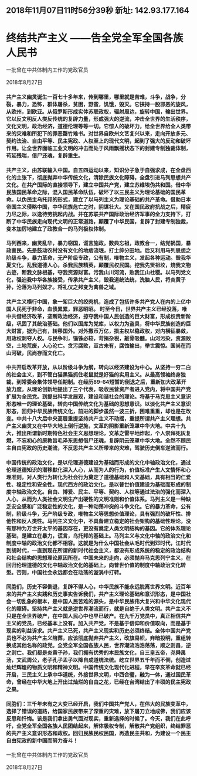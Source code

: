 
## 2018年11月07日11时56分39秒 新址: 142.93.177.164
# 终结共产主义 ——告全党全军全国各族人民书

一批曾在中共体制内工作的党政官员

2018年8月27日

#### 共产主义幽灵诞生一百七十多年来，传到哪里，哪里就是苦难，斗争，战争，分裂，暴力，恐怖，群体屠杀，贫困，野蛮，饥饿，毁灭。它挟持一股邪恶的旋风，从欧州，到欧亚。从俄罗斯形成实体苏联政权，辐射周边，旋转中国，输出世界。它以反文明反人类反传统的复辟力量，形成强大的逆流，冲击全世界的生活秩序，文化文明，政治经济，道德伦理等等一切。它惊人的破坏力，给全世界给全人类带来的灾难和所犯下的罪恶罄竹难书。对世界自欧州文艺复兴以来，走向开放多元、契约法治、自由平等、民主宪政、人权至上的现代文明，起到了强大的反动和破坏作用。让全世界面临工业文明的冲击而处于风雨飘摇状态下的封建专制独裁体制，苟延残喘，借尸还魂，复辟重生。

#### 共产主义，由苏联输入中国。自五四运动以来，知识分子急于自强求成，在全盘西化的主张下，彻底抛弃中华传统文化，清除民族文化障碍，全盘引进马列思想共产文化。在共产国际的直接领导下，建立中国共产党，建立苏维埃伪共和国。借中华民族国民革命之际，混入国民革命队伍，破坏了以三民主义为理论基础的国民革命。以伪民主乌托邦的形式，建立了以马列主义为理论基础的共产革命。借助日本帝国主义侵略中国，中华民族危亡之时，阴谋壮大。又在国民政府抗战之后，精疲力尽之际，以逸待劳挑起内战。并在苏联共产国际政治经济军事的全力支持下，打断了中华民族走向现代文明的正常道路，颠覆了中华民国，复辟了封建专制独裁，变本加厉地建立了政教合一的马列极权体制。

#### 马列西来，幽灵乱华，暴力窃国，谎言施政。数典忘祖，政教合一，结党祸国，暴政害民。先是鼓动农村没有文化的地痞流氓，打士绅分田地。后又利用马列思想之阶级斗争，暴力革命，无产阶级专政，公有制，唯物主义，发起各种运动。毁我华夏文化，乱我道德人心，杀我民族精英，颠覆民权民国。挖我先贤祖坟，烧我文物古迹，断我文脉根基，夺我资源财富。污我山川河流，败我江山社稷。以马列党文化，强迫我中华各族接受，传承共产主义，毁我道统法统，洗脑人民，将炎黄子孙，沦落为马列奴才。将礼仪之邦变为禽兽之域。

#### 共产主义横行中国，象一架巨大的绞肉机，造成了包括许多共产党人在内的上亿中国人民死于非命，血债累累，罪恶昭昭。 时至今日，世界共产主义已经没落，唯中共借经济改革，垄断政治经济，掠夺我中国人民创造的巨大财富，形成权贵新阶级，巩固了其统治基础。他们以国库为党库，以权力为盗具，将中华民族创造的巨大财富，据为己有，转移国外。对外撒币万亿，损主权以稳政权，对内横征暴敛，用政权剥夺人权。与民争利，锱铢必较，苛捐杂税，敲骨吸髓。山河污染，资源败空，土地荒废，人心沦亡。贪污腐败，亘古未有，腐蚀输出，举世震惊。国尚在而山河破，民尚存而文化亡。

#### 中共开启改革开放，从以阶级斗争为纲，转向以经济建设为中心。从坚持一穷二白的社会主义，到不管白猫黑猫抓住老鼠就是好猫的实用主义。从最高领袖终身独裁，到常委会集体领导任期制。在经历89-64短暂的倒退之后，重新加大改革开放力度。从理论创新地提出了三个代表，吸收民营资产者进入党内，将中国共产党扩展为全民党。到提出科学发展观，建设和谐社会的理论。将基于马克思主义意识形态唯一的理论基础，转向中国传统文化为基础的思想意识。以淡化共产主义意识形态，回归中华民族传统文化，前进的脚步虽然一波三折，困难重重，却也是在改变。中共十八大后中央高层重提坚持共产主义不动摇，重提所谓共产主义理想。共产主义幽灵又在中华大地上倒行逆施，文革的阴影重新笼罩中华大地。中共十九大，推出所谓新时期特色社会主义思想理论，文革之雷平地炸起，个人崇拜死灰复燃，不忘初心的原教旨毛泽东思想借尸还魂，复辟阴云笼罩中华大地。全然不顾民主自由宪政的历史潮流，不反思共产主义所带来的灾难，驾驶历史倒车逆流而行。

#### 中国传统的政治文化，是以伦理道德建设为基础而形成的文化中轴政治文化，通过伦理道德知识的潜移默化深入人心，从而为人的行为，价值标准产生人文情怀和心理准则，对人类行为转化为社会行为奠定了道德基础和人文基础，具有相当的仁爱性、稳定性和安全性。现代西方的政治文化，是以普世价值建设为基础而形成的制度中轴政治文化。自由、博爱、民主、平等、契约、人权等通过法治的强化而深入人心，从而为人类社会文明生产出硬性的文明准则和价值体系。马列主义是一种缺乏安全感和广泛稳定性的文化，是一种动荡冲突的斗争文化。它的暴力革命，公有制，阶级斗争，无产阶级专政，唯物主义等思想价值理论，具有强烈的破坏性、排他性和反人类性。马列主义文化中，不具备建立稳定的社会架构的基础性理论，没有那种为万世开太平的基因存在，更没有奠定人类文明结构的基因。它的体系理论基础，是建立在暴力，谎言，乌托邦的基础上。马列主义与文化中轴的政治文化和制度中轴的政治文化都不相容。这就是为什么中国社会从毛时代到邓时代，江时代到胡时代，一直到现在所谓的新时代社会主义，都没有形成系统的稳定的政治结构和社会结构的思想理论原因所在。中国未来的走向，必须抛弃马克思列宁主义，在回归伦理道德的文化中轴政治文化的基础上，向普世价值的制度中轴政治文化转型。否则，中国社会永远都会在动荡的漩涡中打转。

#### 同胞们，历史不容倒退，复辟不得人心，中华民族不能永远脱离世界文明。近百年来的共产主义实践和历史事实告诉我们，共产主义理论基础和意识形态，是中国社会一切乱象的根本，是中国人民苦难的源头，是中华民族伟大复兴和中华文化现代化的障碍。坚持共产主义就是逆世界潮流而行，就是自绝于人类文明。共产主义不只是在全世界破产，在中国人民心中也早已破产。在九千万党员中，真正相信共产主义的党员，已经基本上没有。加入共产党，不是基于信仰和价值取向，而是基于现实的利益诉求。共产主义已死，共产主义现实和历史必须终结。全体中国共产党员也不必为共产主义陪葬，应该彻底抛弃共产主义，改旗易帜，弃暗投明，重组转换成其他名称的政党。全党全军全国各族人民，世界潮流浩浩荡荡，顺之则昌，逆之则亡。我们都是炎黄子孙，我们拥有优秀的本民族文化，自三皇五帝，尧舜禹汤，文武周公，老子孔子孟子以降自成道统法统。屹立世界五千年而不倒，创造过灿烂辉煌的物质文明和精神文明。中国传统文化现代化进程，早在辛亥革命就已经开启，三民主义上承中华道统，外接世界文明，中西合璧，融为一体，通过国民革命，曾经在中华大地上开出过灿烂的自由之花，已经在台湾结出了丰硕的民主宪政之果。

#### 同胞们：三千年未有之大变已经开启，我们中国共产党人，在伟大的民族变革中，选择了错误的道路，给国家民族带来了深重的灾难，放下屠刀立地成佛，我们应该反思和忏悔。该是我们拿出勇气面对现实，重新选择的时候了。今天，我们在此呼吁，全党全军全国各族人民团结起来，解体极权专制，解散共产党组织，终结罪恶的共产主义意识形态和政权。回归民族民权民国，再造民主共和，为建设一个民主自由宪政的新中国而努力奋斗！

一批曾在中共体制内工作的党政官员

2018年8月27日
